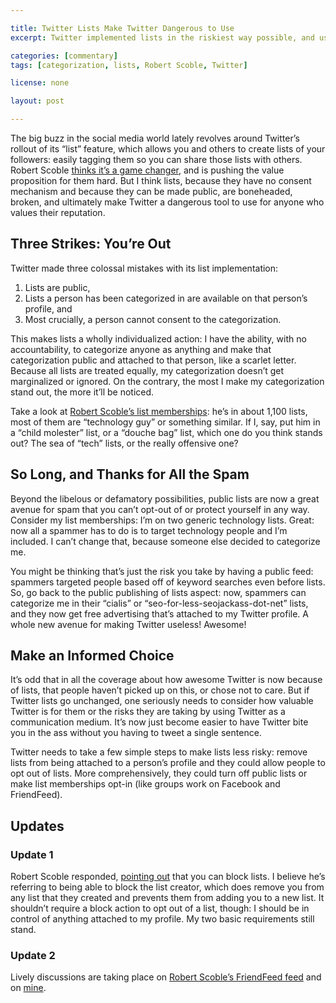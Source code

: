 ```yaml
---

title: Twitter Lists Make Twitter Dangerous to Use
excerpt: Twitter implemented lists in the riskiest way possible, and using Twitter after it has been rolled out puts yourself at risk.

categories: [commentary]
tags: [categorization, lists, Robert Scoble, Twitter]

license: none

layout: post

---
```


The big buzz in the social media world lately revolves around Twitter’s rollout of its “list” feature, which allows you and others to create lists of your followers: easily tagging them so you can share those lists with others. Robert Scoble [thinks it’s a game changer][1], and is pushing the value proposition for them hard. But I think lists, because they have no consent mechanism and because they can be made public, are boneheaded, broken, and ultimately make Twitter a dangerous tool to use for anyone who values their reputation.

## Three Strikes: You’re Out

Twitter made three colossal mistakes with its list implementation:

1. Lists are public,
2. Lists a person has been categorized in are available on that person’s profile, and
3. Most crucially, a person cannot consent to the categorization.

This makes lists a wholly individualized action: I have the ability, with no accountability, to categorize anyone as anything and make that categorization public and attached to that person, like a scarlet letter. Because all lists are treated equally, my categorization doesn’t get marginalized or ignored. On the contrary, the most I make my categorization stand out, the more it’ll be noticed.

Take a look at [Robert Scoble’s list memberships][2]: he’s in about 1,100 lists, most of them are “technology guy” or something similar. If I, say, put him in a “child molester” list, or a “douche bag” list, which one do you think stands out? The sea of “tech” lists, or the really offensive one?

## So Long, and Thanks for All the Spam

Beyond the libelous or defamatory possibilities, public lists are now a great avenue for spam that you can’t opt-out of or protect yourself in any way. Consider my list memberships: I’m on two generic technology lists. Great: now all a spammer has to do is to target technology people and I’m included. I can’t change that, because someone else decided to categorize me.

You might be thinking that’s just the risk you take by having a public feed: spammers targeted people based off of keyword searches even before lists. So, go back to the public publishing of lists aspect: now, spammers can categorize me in their “cialis” or “seo-for-less-seojackass-dot-net” lists, and they now get free advertising that’s attached to my Twitter profile. A whole new avenue for making Twitter useless! Awesome!

## Make an Informed Choice

It’s odd that in all the coverage about how awesome Twitter is now because of lists, that people haven’t picked up on this, or chose not to care. But if Twitter lists go unchanged, one seriously needs to consider how valuable Twitter is for them or the risks they are taking by using Twitter as a communication medium. It’s now just become easier to have Twitter bite you in the ass without you having to tweet a single sentence.

Twitter needs to take a few simple steps to make lists less risky: remove lists from being attached to a person’s profile and they could allow people to opt out of lists. More comprehensively, they could turn off public lists or make list memberships opt-in (like groups work on Facebook and FriendFeed).

## Updates

### Update 1

Robert Scoble responded, [pointing out][3] that you can block lists. I believe he’s referring to being able to block the list creator, which does remove you from any list that they created and prevents them from adding you to a new list. It shouldn’t require a block action to opt out of a list, though: I should be in control of anything attached to my profile. My two basic requirements still stand.

### Update 2

Lively discussions are taking place on [Robert Scoble’s FriendFeed feed][4] and on [mine][5].

[1]: https://web.archive.org/web/20091030155931/http://scobleizer.posterous.com/why-i-dont-use-google-reader-anymore "Why I don’t use Google Reader anymore"
[2]: http://twitter.com/Scobleizer/lists/memberships "Robert Scoble’s Twitter list memberships"
[3]: http://twitter.com/Scobleizer/statuses/5267842278 "Twitter: @jesseslinks it is really lame to attack lists like that. I can block any list which would remove it from my own directory."
[4]: http://friendfeed.com/scobleizer/e5c72b2f/jesseslinks-it-is-really-lame-to-attack-lists "FriendFeed: @jesseslinks it is really lame to attack lists like that. I can block any list which would remove it from my own directory."
[5]: http://friendfeed.com/itafroma/1eb8a09c/thing-i-don-t-like-about-twitter-public-lists-is "FriendFeed: The thing I don’t like about Twitter public lists is that there’s no consent."
